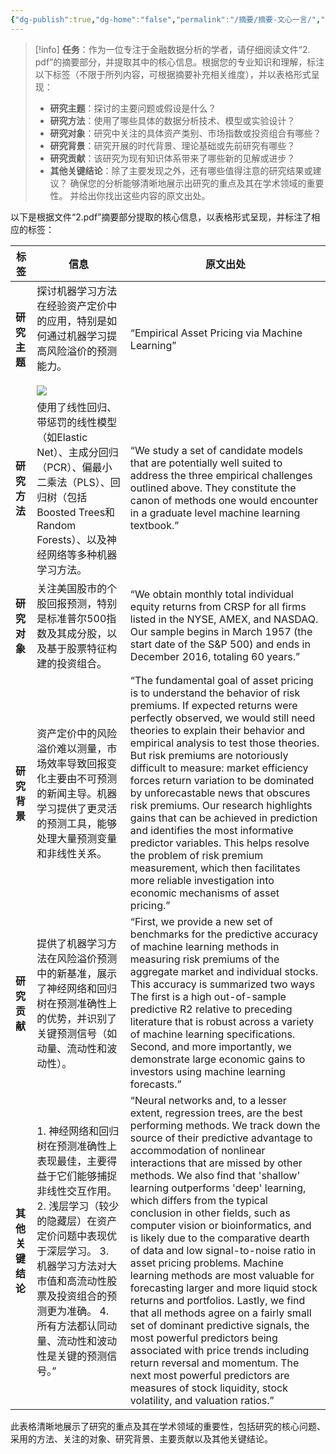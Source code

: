 ```yaml
---
{"dg-publish":true,"dg-home":"false","permalink":"/摘要/摘要-文心一言/","tags":["gardenEntry"],"dgPassFrontmatter":true,"created":"2025-06-15T22:12:31.274+08:00"}
---
```



> [!info]
> **任务**：作为一位专注于金融数据分析的学者，请仔细阅读文件“2. pdf”的摘要部分，并提取其中的核心信息。根据您的专业知识和理解，标注以下标签（不限于所列内容，可根据摘要补充相关维度），并以表格形式呈现：
> 
> - **研究主题**：探讨的主要问题或假设是什么？
> - **研究方法**：使用了哪些具体的数据分析技术、模型或实验设计？
> - **研究对象**：研究中关注的具体资产类别、市场指数或投资组合有哪些？
> - **研究背景**：研究开展的时代背景、理论基础或先前研究有哪些？
> - **研究贡献**：该研究为现有知识体系带来了哪些新的见解或进步？
> - **其他关键结论**：除了主要发现之外，还有哪些值得注意的研究结果或建议？
> 确保您的分析能够清晰地展示出研究的重点及其在学术领域的重要性。
> 并给出你找出这些内容的原文出处。

以下是根据文件“2.pdf”摘要部分提取的核心信息，以表格形式呈现，并标注了相应的标签：

| 标签         | 信息                                                                                                                                           | 原文出处                                                                                                                                                                                                                                                                                                                                                                                                                                                                                                                                                                                                                                                                                                                                                                                                                                                                                                                                                   |
| ---------- | -------------------------------------------------------------------------------------------------------------------------------------------- | ------------------------------------------------------------------------------------------------------------------------------------------------------------------------------------------------------------------------------------------------------------------------------------------------------------------------------------------------------------------------------------------------------------------------------------------------------------------------------------------------------------------------------------------------------------------------------------------------------------------------------------------------------------------------------------------------------------------------------------------------------------------------------------------------------------------------------------------------------------------------------------------------------------------------------------------------------ |
| **研究主题**   | 探讨机器学习方法在经验资产定价中的应用，特别是如何通过机器学习提高风险溢价的预测能力。<br><br>![](https://nlp-eb.cdn.bcebos.com/static/eb/asset/staticplugin.62a1ea1d.png)              | “Empirical Asset Pricing via Machine Learning”                                                                                                                                                                                                                                                                                                                                                                                                                                                                                                                                                                                                                                                                                                                                                                                                                                                                                                         |
| **研究方法**   | 使用了线性回归、带惩罚的线性模型（如Elastic Net）、主成分回归（PCR）、偏最小二乘法（PLS）、回归树（包括Boosted Trees和Random Forests）、以及神经网络等多种机器学习方法。                                   | “We study a set of candidate models that are potentially well suited to address the three empirical challenges outlined above. They constitute the canon of methods one would encounter in a graduate level machine learning textbook.”                                                                                                                                                                                                                                                                                                                                                                                                                                                                                                                                                                                                                                                                                                                |
| **研究对象**   | 关注美国股市的个股回报预测，特别是标准普尔500指数及其成分股，以及基于股票特征构建的投资组合。                                                                                             | “We obtain monthly total individual equity returns from CRSP for all firms listed in the NYSE, AMEX, and NASDAQ. Our sample begins in March 1957 (the start date of the S&P 500) and ends in December 2016, totaling 60 years.”                                                                                                                                                                                                                                                                                                                                                                                                                                                                                                                                                                                                                                                                                                                        |
| **研究背景**   | 资产定价中的风险溢价难以测量，市场效率导致回报变化主要由不可预测的新闻主导。机器学习提供了更灵活的预测工具，能够处理大量预测变量和非线性关系。                                                                      | “The fundamental goal of asset pricing is to understand the behavior of risk premiums. If expected returns were perfectly observed, we would still need theories to explain their behavior and empirical analysis to test those theories. But risk premiums are notoriously difficult to measure: market efficiency forces return variation to be dominated by unforecastable news that obscures risk premiums. Our research highlights gains that can be achieved in prediction and identifies the most informative predictor variables. This helps resolve the problem of risk premium measurement, which then facilitates more reliable investigation into economic mechanisms of asset pricing.”                                                                                                                                                                                                                                                   |
| **研究贡献**   | 提供了机器学习方法在风险溢价预测中的新基准，展示了神经网络和回归树在预测准确性上的优势，并识别了关键预测信号（如动量、流动性和波动性）。                                                                         | “First, we provide a new set of benchmarks for the predictive accuracy of machine learning methods in measuring risk premiums of the aggregate market and individual stocks. This accuracy is summarized two ways The first is a high out-of-sample predictive R2 relative to preceding literature that is robust across a variety of machine learning specifications. Second, and more importantly, we demonstrate large economic gains to investors using machine learning forecasts.”                                                                                                                                                                                                                                                                                                                                                                                                                                                               |
| **其他关键结论** | 1. 神经网络和回归树在预测准确性上表现最佳，主要得益于它们能够捕捉非线性交互作用。 2. 浅层学习（较少的隐藏层）在资产定价问题中表现优于深层学习。 3. 机器学习方法对大市值和高流动性股票及投资组合的预测更为准确。 4. 所有方法都认同动量、流动性和波动性是关键的预测信号。” | “Neural networks and, to a lesser extent, regression trees, are the best performing methods. We track down the source of their predictive advantage to accommodation of nonlinear interactions that are missed by other methods. We also find that 'shallow' learning outperforms 'deep' learning, which differs from the typical conclusion in other fields, such as computer vision or bioinformatics, and is likely due to the comparative dearth of data and low signal-to-noise ratio in asset pricing problems. Machine learning methods are most valuable for forecasting larger and more liquid stock returns and portfolios. Lastly, we find that all methods agree on a fairly small set of dominant predictive signals, the most powerful predictors being associated with price trends including return reversal and momentum. The next most powerful predictors are measures of stock liquidity, stock volatility, and valuation ratios.” |

此表格清晰地展示了研究的重点及其在学术领域的重要性，包括研究的核心问题、采用的方法、关注的对象、研究背景、主要贡献以及其他关键结论。
